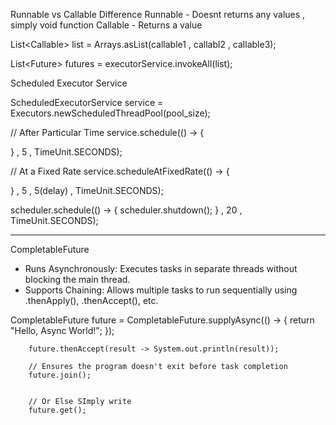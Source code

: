 Runnable vs Callable Difference 
Runnable - Doesnt returns any values , simply void function
Callable - Returns a value


List<Callable<Integer>> list = Arrays.asList(callable1 , callabl2 , callable3);

List<Future<Integer>> futures = executorService.invokeAll(list);



Scheduled Executor Service


ScheduledExecutorService service = Executors.newScheduledThreadPool(pool_size);


// After Particular Time
service.schedule(() -> {

} , 5 , TimeUnit.SECONDS);




// At a Fixed Rate
service.scheduleAtFixedRate(() -> {

} , 5 , 5(delay) ,  TimeUnit.SECONDS);


scheduler.schedule(() -> {
    scheduler.shutdown();
} , 20 , TimeUnit.SECONDS);



--------------------------------------------------------------------------------------------------------------------------------------------------------------------

CompletableFuture 
- Runs Asynchronously: Executes tasks in separate threads without blocking the main thread.
- Supports Chaining: Allows multiple tasks to run sequentially using .thenApply(), .thenAccept(), etc.



 CompletableFuture<String> future = CompletableFuture.supplyAsync(() -> {
            return "Hello, Async World!";
        });

        future.thenAccept(result -> System.out.println(result));

        // Ensures the program doesn't exit before task completion
        future.join();


        // Or Else SImply write
        future.get();